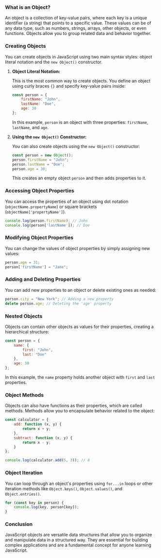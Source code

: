 ### What is an Object?

An object is a collection of key-value pairs, where each key is a unique identifier (a string) that points to a specific value. These values can be of any data type, such as numbers, strings, arrays, other objects, or even functions. Objects allow you to group related data and behavior together.

### Creating Objects

You can create objects in JavaScript using two main syntax styles: object literal notation and the `new Object()` constructor.

1. **Object Literal Notation:**

   This is the most common way to create objects. You define an object using curly braces `{}` and specify key-value pairs inside:

   ```javascript
   const person = {
       firstName: "John",
       lastName: "Doe",
       age: 30
   };
   ```

   In this example, `person` is an object with three properties: `firstName`, `lastName`, and `age`.

2. **Using the `new Object()` Constructor:**

   You can also create objects using the `new Object()` constructor:

   ```javascript
   const person = new Object();
   person.firstName = "John";
   person.lastName = "Doe";
   person.age = 30;
   ```

   This creates an empty object `person` and then adds properties to it.

### Accessing Object Properties

You can access the properties of an object using dot notation (`objectName.propertyName`) or square brackets (`objectName['propertyName']`).

```javascript
console.log(person.firstName); // John
console.log(person['lastName']); // Doe
```

### Modifying Object Properties

You can change the values of object properties by simply assigning new values:

```javascript
person.age = 31;
person['firstName'] = "Jane";
```

### Adding and Deleting Properties

You can add new properties to an object or delete existing ones as needed:

```javascript
person.city = "New York"; // Adding a new property
delete person.age; // Deleting the 'age' property
```

### Nested Objects

Objects can contain other objects as values for their properties, creating a hierarchical structure:

```javascript
const person = {
    name: {
        first: "John",
        last: "Doe"
    },
    age: 30
};
```

In this example, the `name` property holds another object with `first` and `last` properties.

### Object Methods

Objects can also have functions as their properties, which are called methods. Methods allow you to encapsulate behavior related to the object:

```javascript
const calculator = {
    add: function (x, y) {
        return x + y;
    },
    subtract: function (x, y) {
        return x - y;
    }
};

console.log(calculator.add(5, 3)); // 8
```

### Object Iteration

You can loop through an object's properties using `for...in` loops or other iteration methods like `Object.keys()`, `Object.values()`, and `Object.entries()`.

```javascript
for (const key in person) {
    console.log(key, person[key]);
}
```

### Conclusion

JavaScript objects are versatile data structures that allow you to organize and manipulate data in a structured way. They are essential for building complex applications and are a fundamental concept for anyone learning JavaScript.
